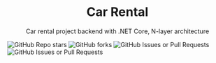 <h1 align="center" id="title">Car Rental</h1>

<p align="center" id="description">Car rental project backend with .NET Core, N-layer architecture</p>

![GitHub Repo stars](https://img.shields.io/github/stars/omerblgn/carrental?style=for-the-badge&color=%23dfb317)
![GitHub forks](https://img.shields.io/github/forks/omerblgn/carrental?style=for-the-badge&color=%2397ca00)
![GitHub Issues or Pull Requests](https://img.shields.io/github/issues/omerblgn/carrental?style=for-the-badge&color=%23007ec6)
![GitHub Issues or Pull Requests](https://img.shields.io/github/issues-pr/omerblgn/carrental?style=for-the-badge&color=%23fe7d37)
